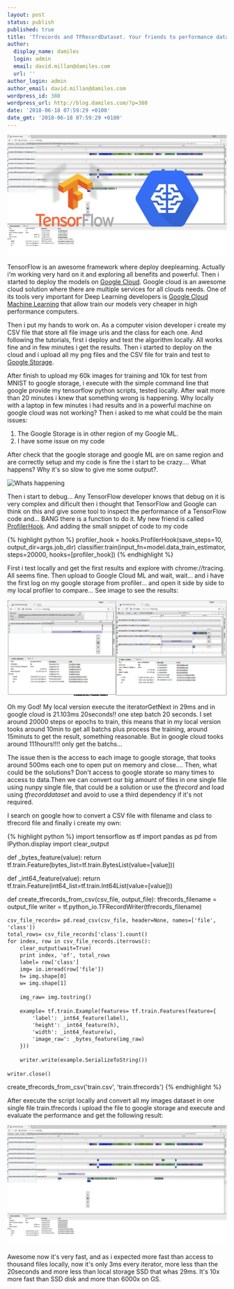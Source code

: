 ```yaml
---
layout: post
status: publish
published: true
title: 'Tfrecords and TFRecordDataset. Your friends to performance data access on Google Cloud ML'
author:
  display_name: damiles
  login: admin
  email: david.millan@damiles.com
  url: ''
author_login: admin
author_email: david.millan@damiles.com
wordpress_id: 380
wordpress_url: http://blog.damiles.com/?p=380
date: '2018-06-18 07:59:29 +0100'
date_gmt: '2018-06-18 07:59:29 +0100'
---
```


![TFRecords performance](/assets/2018/performance-data-gs-tfrecords-init.png)

TensorFlow is an awesome framework where deploy deeplearning. Actually i'm working very hard on it and exploring all benefits and powerful. Then i started to deploy the models on <a href="https://cloud.google.com" target="_blank">Google Cloud</a>. Google cloud is an awesome cloud solution where there are multiple services for all clouds needs. One of its tools very important for Deep Learning developers is <a href="https://cloud.google.com/ml-engine" target="_blank">Google Cloud Machine Learning</a> that allow train our models very cheaper in high performance computers.

Then i put my hands to work on. As a computer vision developer i create my CSV file that store all file image uris and the class for each one. And following the tutorials, first i deploy and test the algorithm locally. All works fine and in few minutes i get the results. Then i started to deploy on the cloud and i upload all my png files and the CSV file for train and test to <a href="https://cloud.google.com/storage" target="_blank">Google Storage</a>.

After finish to upload my 60k images for training and 10k for test from MNIST to google storage, i execute with the simple command line that google provide my tensorflow python scripts, tested locally. After wait more than 20 minutes i knew that something wrong is happening. Why locally with a laptop in few minutes i had results and in a powerful machine on google cloud was not working? Then i asked to me what could be the main issues:

1. The Google Storage is in other region of my Google ML.
2. I have some issue on my code

After check that the google storage and google ML are on same region and are correctly setup and my code is fine the i start to be crazy.... What happens? Why it's so slow to give me some output?. 

![Whats happening](https://media.giphy.com/media/2qj6bUKROWNkQ/giphy.gif)

Then i start to debug... Any TensorFlow developer knows that debug on it is very complex and dificult then i thought that TensorFlow and Google can think on this and give some tool to inspect the performance of a TensorFlow code and... BANG there is a function to do it. My new friend is called <a href="https://www.tensorflow.org/api_docs/python/tf/train/ProfilerHook" target="_blank" >ProfilerHook</a>. And adding the small snippet of code to my code

{% highlight python %}
profiler_hook = hooks.ProfilerHook(save_steps=10, output_dir=args.job_dir)
classifier.train(input_fn=model.data_train_estimator, steps=20000, hooks=[profiler_hook])
{% endhighlight %}

First i test locally and get the first results and explore with chrome://tracing. All seems fine. Then upload to Google Cloud ML and wait, wait... and i have the first log on my google storage from profiler... and open it side by side to my local profiler to compare... See image to see the results:

![Google Storage vs SSD Storage](/assets/2018/performance-data-gs.png)

Oh my God! My local version execute the iteratorGetNext in 29ms and in google cloud is 21.103ms 20seconds!! one step batch 20 seconds. I set around 20000 steps or epochs to train, this means that in my local version tooks around 10min to get all batchs plus process the training, around 15minuts to get the result, something reasonable. But in google cloud tooks around 111hours!!!! only get the batchs...

The issue then is the access to each image to google storage, that tooks around 500ms each one to open put on memory and close.... Then, what could be the solutions? Don't access to google storate so many times to access to data.Then we can convert our big amount of files in one single file using nunpy single file, that could be a solution or use the *tfrecord* and load using *tfrecorddataset* and avoid to use a third dependency if it's not required.

I search on google how to convert a CSV file with filename and class to tfrecord file and finally i create my own:

{% highlight python %}
import tensorflow as tf
import pandas as pd
from IPython.display import clear_output

def _bytes_feature(value):
    return tf.train.Feature(bytes_list=tf.train.BytesList(value=[value]))

def _int64_feature(value):
    return tf.train.Feature(int64_list=tf.train.Int64List(value=[value]))

def create_tfrecords_from_csv(csv_file, output_file):
    tfrecords_filename = output_file
    writer = tf.python_io.TFRecordWriter(tfrecords_filename)

    csv_file_records= pd.read_csv(csv_file, header=None, names=['file', 'class'])
    total_rows= csv_file_records['class'].count()
    for index, row in csv_file_records.iterrows():
        clear_output(wait=True)
        print index, 'of', total_rows
        label= row['class']
        img= io.imread(row['file'])
        h= img.shape[0]
        w= img.shape[1]
        
        img_raw= img.tostring()
    
        example= tf.train.Example(features= tf.train.Features(feature={
            'label': _int64_feature(label),
            'height': _int64_feature(h),
            'width': _int64_feature(w),
            'image_raw': _bytes_feature(img_raw)
        }))
    
        writer.write(example.SerializeToString())

    writer.close()
    
create_tfrecords_from_csv('train.csv', 'train.tfrecords')
{% endhighlight %}

After execute the script locally and convert all my images dataset in one single file train.tfrecords i upload the file to google storage and execute and evaluate the performance and get the following result:

![TFRecords performance](/assets/2018/performance-data-gs-tfrecords.png)

Awesome now it's very fast, and as i expected more fast than access to thousand files locally, now it's only 3ms every iterator, more less than the 20seconds and more less than local storage SSD that whas 29ms. It's 10x more fast than SSD disk and more than 6000x on GS.


